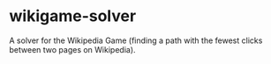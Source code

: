 # wikigame-solver
A solver for the Wikipedia Game (finding a path with the fewest clicks between two pages on Wikipedia).
